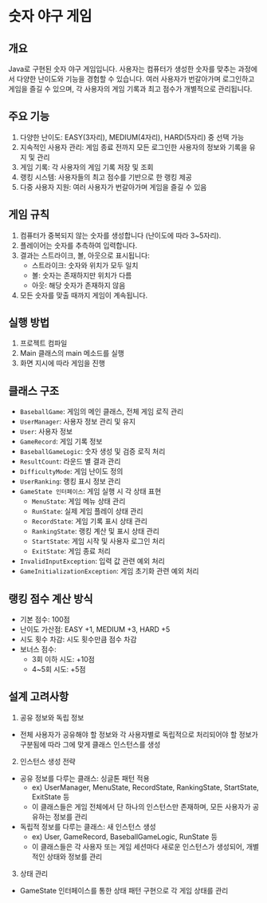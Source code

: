 # 숫자 야구 게임
## 개요
Java로 구현된 숫자 야구 게임입니다. 사용자는 컴퓨터가 생성한 숫자를 맞추는 과정에서 다양한 난이도와 기능을 경험할 수 있습니다.
여러 사용자가 번갈아가며 로그인하고 게임을 즐길 수 있으며, 각 사용자의 게임 기록과 최고 점수가 개별적으로 관리됩니다.

## 주요 기능
1. 다양한 난이도: EASY(3자리), MEDIUM(4자리), HARD(5자리) 중 선택 가능
2. 지속적인 사용자 관리: 게임 종료 전까지 모든 로그인한 사용자의 정보와 기록을 유지 및 관리
3. 게임 기록: 각 사용자의 게임 기록 저장 및 조회
4. 랭킹 시스템: 사용자들의 최고 점수를 기반으로 한 랭킹 제공
5. 다중 사용자 지원: 여러 사용자가 번갈아가며 게임을 즐길 수 있음

## 게임 규칙
1. 컴퓨터가 중복되지 않는 숫자를 생성합니다 (난이도에 따라 3~5자리).
2. 플레이어는 숫자를 추측하여 입력합니다.
3. 결과는 스트라이크, 볼, 아웃으로 표시됩니다:
    - 스트라이크: 숫자와 위치가 모두 일치
    - 볼: 숫자는 존재하지만 위치가 다름
    - 아웃: 해당 숫자가 존재하지 않음
4. 모든 숫자를 맞출 때까지 게임이 계속됩니다.

## 실행 방법
1. 프로젝트 컴파일
2. Main 클래스의 main 메소드를 실행
3. 화면 지시에 따라 게임을 진행

## 클래스 구조
- ``BaseballGame``: 게임의 메인 클래스, 전체 게임 로직 관리
- ``UserManager``: 사용자 정보 관리 및 유지
- ``User``: 사용자 정보
- ``GameRecord``: 게임 기록 정보
- ``BaseballGameLogic``: 숫자 생성 및 검증 로직 처리
- ``ResultCount``: 라운드 별 결과 관리
- ``DifficultyMode``: 게임 난이도 정의
- ``UserRanking``: 랭킹 표시 정보 관리
- ``GameState 인터페이스``: 게임 실행 시 각 상태 표현
    - ``MenuState``: 게임 메뉴 상태 관리
    - ``RunState``: 실제 게임 플레이 상태 관리
    - ``RecordState``: 게임 기록 표시 상태 관리
    - ``RankingState``: 랭킹 계산 및 표시 상태 관리
    - ``StartState``: 게임 시작 및 사용자 로그인 처리
    - ``ExitState``: 게임 종료 처리
- ``InvalidInputException``: 입력 값 관련 예외 처리
- ``GameInitializationException``: 게임 초기화 관련 예외 처리

## 랭킹 점수 계산 방식
- 기본 점수: 100점
- 난이도 가산점: EASY +1, MEDIUM +3, HARD +5
- 시도 횟수 차감: 시도 횟수만큼 점수 차감
- 보너스 점수:
  - 3회 이하 시도: +10점
  - 4~5회 시도: +5점

## 설계 고려사항
1. 공유 정보와 독립 정보
  - 전체 사용자가 공유해야 할 정보와 각 사용자별로 독립적으로 처리되어야 할 정보가 구분됨에 따라 그에 맞게 클래스 인스턴스를 생성
2. 인스턴스 생성 전략
  - 공유 정보를 다루는 클래스: 싱글톤 패턴 적용
    - ex) UserManager, MenuState, RecordState, RankingState, StartState, ExitState 등
    - 이 클래스들은 게임 전체에서 단 하나의 인스턴스만 존재하며, 모든 사용자가 공유하는 정보를 관리
  - 독립적 정보를 다루는 클래스: 새 인스턴스 생성 
    - ex) User, GameRecord, BaseballGameLogic, RunState 등
    - 이 클래스들은 각 사용자 또는 게임 세션마다 새로운 인스턴스가 생성되어, 개별적인 상태와 정보를 관리
3. 상태 관리
  - GameState 인터페이스를 통한 상태 패턴 구현으로 각 게임 상태를 관리


